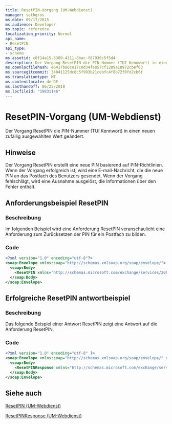 ```yaml
---
title: ResetPIN-Vorgang (UM-Webdienst)
manager: sethgros
ms.date: 09/17/2015
ms.audience: Developer
ms.topic: reference
localization_priority: Normal
api_name:
- ResetPIN
api_type:
- schema
ms.assetid: c0f14a15-3389-4311-8bac-f87930c5f5d4
description: Der Vorgang ResetPIN die PIN-Nummer (TUI Kennwort) in einen neuen zufällig ausgewählten Wert geändert.
ms.openlocfilehash: e6417b86ce17c0d34fe857cf1209a18972cbef63
ms.sourcegitcommit: 34041125dc8c5f993b21cebfc4f8b72f0fd2cb6f
ms.translationtype: MT
ms.contentlocale: de-DE
ms.lasthandoff: 06/25/2018
ms.locfileid: "19831146"
---
```

# <a name="resetpin-operation-um-web-service"></a>ResetPIN-Vorgang (UM-Webdienst)

Der Vorgang ResetPIN die PIN-Nummer (TUI Kennwort) in einen neuen zufällig ausgewählten Wert geändert.
  
## <a name="remarks"></a>Hinweise

Der Vorgang ResetPIN erstellt eine neue PIN basierend auf PIN-Richtlinien. Wenn der Vorgang erfolgreich ist, wird eine E-mail-Nachricht, die die neue PIN an das Postfach des Benutzers gesendet. Wenn der Vorgang fehlschlägt, wird eine Ausnahme ausgelöst, die Informationen über den Fehler enthält.
  
## <a name="resetpin-request-example"></a>Anforderungsbeispiel ResetPIN

### <a name="description"></a>Beschreibung

Im folgenden Beispiel wird eine Anforderung ResetPIN veranschaulicht eine Anforderung zum Zurücksetzen der PIN für ein Postfach zu bilden.
  
### <a name="code"></a>Code

```XML
<?xml version="1.0" encoding="utf-8"?>
<soap:Envelope xmlns:soap="http://schemas.xmlsoap.org/soap/envelope/">
  <soap:Body>
    <ResetPIN xmlns="http://schemas.microsoft.com/exchange/services/2006/messages" />
  </soap:Body>
</soap:Envelope>
```

## <a name="successful-resetpin-response-example"></a>Erfolgreiche ResetPIN antwortbeispiel

### <a name="description"></a>Beschreibung

Das folgende Beispiel einer Antwort ResetPIN zeigt eine Antwort auf die Anforderung ResetPIN.
  
### <a name="code"></a>Code

```XML
<?xml version="1.0" encoding="utf-8" ?> 
<soap:Envelope xmlns:soap="http://schemas.xmlsoap.org/soap/envelope/" xmlns:xsi="http://www.w3.org/2001/XMLSchema-instance" xmlns:xsd="http://www.w3.org/2001/XMLSchema">
  <soap:Body>
    <ResetPINResponse xmlns="http://schemas.microsoft.com/exchange/services/2006/messages" /> 
  </soap:Body>
</soap:Envelope>
```

## <a name="see-also"></a>Siehe auch



[ResetPIN (UM-Webdienst)](resetpin-um-web-service.md)
  
[ResetPINResponse (UM-Webdienst)](resetpinresponse-um-web-service.md)

